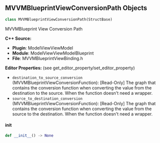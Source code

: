 ## MVVMBlueprintViewConversionPath Objects

```python
class MVVMBlueprintViewConversionPath(StructBase)
```

MVVMBlueprint View Conversion Path

**C++ Source:**

- **Plugin**: ModelViewViewModel
- **Module**: ModelViewViewModelBlueprint
- **File**: MVVMBlueprintViewBinding.h

**Editor Properties:** (see get_editor_property/set_editor_property)

- ``destination_to_source_conversion`` (MVVMBlueprintViewConversionFunction):  [Read-Only] The graph that contains the conversion function when converting the value from the destination to the source.
  When the function doesn't need a wrapper.
- ``source_to_destination_conversion`` (MVVMBlueprintViewConversionFunction):  [Read-Only] The graph that contains the conversion function when converting the value from the source to the destination.
  When the function doesn't need a wrapper.

<a id="unreal.MVVMBlueprintViewConversionPath.__init__"></a>

#### __init__

```python
def __init__() -> None
```

<a id="unreal.MVVMBlueprintViewBinding"></a>